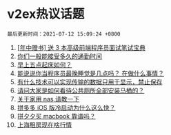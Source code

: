 # v2ex热议话题

`最后更新时间：2021-07-12 15:09:24 +0800`

1. [[年中赠书] 送 3 本高级前端程序员面试笔试宝典](https://www.v2ex.com/t/788917)
1. [你们一般能接受多久的通勤时间](https://www.v2ex.com/t/788898)
1. [早上五点起床如何？](https://www.v2ex.com/t/788874)
1. [能说说你当程序员最晚睡觉是几点吗？ 在做什么事情？](https://www.v2ex.com/t/788925)
1. [有什么技术可以实现传输的数据只用于显示，禁止保存](https://www.v2ex.com/t/788887)
1. [请问大家是如何看待公共厕所全部安装马桶的？](https://www.v2ex.com/t/788972)
1. [关于家用 nas,请教一下](https://www.v2ex.com/t/788851)
1. [拼多多 iOS 版冷启动为什么这么快？](https://www.v2ex.com/t/788942)
1. [拼夕夕买 macbook 靠谱吗？](https://www.v2ex.com/t/788920)
1. [上海租房现在啥行情](https://www.v2ex.com/t/788921)

